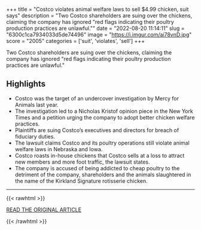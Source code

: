 +++
title = "Costco violates animal welfare laws to sell $4.99 chicken, suit says"
description = "Two Costco shareholders are suing over the chickens, claiming the company has ignored \"red flags indicating their poultry production practices are unlawful.\""
date = "2022-08-20 11:14:11"
slug = "6300c1ca7934033d5de74496"
image = "https://i.imgur.com/ai78vnD.jpg"
score = "2005"
categories = ['suit', 'violates', 'sell']
+++

Two Costco shareholders are suing over the chickens, claiming the company has ignored \"red flags indicating their poultry production practices are unlawful.\"

## Highlights

- Costco was the target of an undercover investigation by Mercy for Animals last year.
- The investigation led to a Nicholas Kristof opinion piece in the New York Times and a petition urging the company to adopt better chicken welfare practices.
- Plaintiffs are suing Costco’s executives and directors for breach of fiduciary duties.
- The lawsuit claims Costco and its poultry operations still violate animal welfare laws in Nebraska and Iowa.
- Costco roasts in-house chickens that Costco sells at a loss to attract new members and more foot traffic, the lawsuit states.
- The company is accused of being addicted to cheap poultry to the detriment of the company, shareholders and the animals slaughtered in the name of the Kirkland Signature rotisserie chicken.

---

{{< rawhtml >}}
  <p class="article-category">
    <a target="_blank" href="https://www.washingtonpost.com/food/2022/06/23/costco-chicken-lawsuit/">READ THE ORIGINAL ARTICLE</a>
  </p>
{{< /rawhtml >}}
